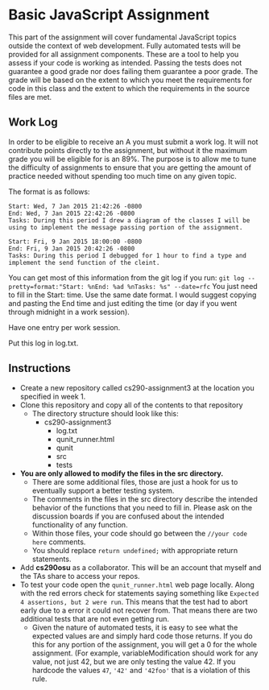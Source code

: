 Basic JavaScript Assignment
===========================

This part of the assignment will cover fundamental JavaScript topics outside the context of web development. Fully automated tests will be provided for all assignment components. These are a tool to help you assess if your code is working as intended. Passing the tests does not guarantee a good grade nor does failing them guarantee a poor grade. The grade will be based on the extent to which you meet the requirements for code in this class and the extent to which the requirements in the source files are met.

Work Log
--------
In order to be eligible to receive an A you must submit a work log. It will not contribute points directly to the assignment, but without it the maximum grade you will be eligible for is an 89%. The purpose is to allow me to tune the difficulty of assignments to ensure that you are getting the amount of practice needed without spending too much time on any given topic.

The format is as follows:

```
Start: Wed, 7 Jan 2015 21:42:26 -0800
End: Wed, 7 Jan 2015 22:42:26 -0800
Tasks: During this period I drew a diagram of the classes I will be using to implement the message passing portion of the assignment.

Start: Fri, 9 Jan 2015 18:00:00 -0800
End: Fri, 9 Jan 2015 20:42:26 -0800
Tasks: During this period I debugged for 1 hour to find a type and implement the send function of the cleint.
```

You can get most of this information from the git log if you run:
`git log --pretty=format:"Start: %nEnd: %ad %nTasks: %s" --date=rfc`
You just need to fill in the Start: time. Use the same date format. I would suggest copying and pasting the End time and just editing the time (or day if you went through midnight in a work session).

Have one entry per work session.

Put this log in log.txt.

Instructions
------------
- Create a new repository called cs290-assignment3 at the location you specified in week 1.
- Clone this repository and copy all of the contents to that repository
  - The directory structure should look like this:
    - cs290-assignment3
      - log.txt
      - qunit_runner.html
      - qunit
      - src
      - tests
- **You are only allowed to modify the files in the src directory.**
  - There are some additional files, those are just a hook for us to eventually support a better testing system.
  - The comments in the files in the src directory describe the intended behavior of the functions that you need to fill in. Please ask on the discussion boards if you are confused about the intended functionality of any function.
  - Within those files, your code should go between the `//your code here` comments.
  - You should replace `return undefined;` with appropriate return statements.
- Add **cs290osu** as a collaborator. This will be an account that myself and the TAs share to access your repos.
- To test your code open the `qunit_runner.html` web page locally. Along with the red errors check for statements saying something like `Expected 4 assertions, but 2 were run`. This means that the test had to abort early due to a error it could not recover from. That means there are two additional tests that are not even getting run.
  - Given the nature of automated tests, it is easy to see what the expected values are and simply hard code those returns. If you do this for any portion of the assignment, you will get a 0 for the whole assignment. (For example, variableModification should work for any value, not just 42, but we are only testing the value 42. If you hardcode the values `47`, `'42'` and `'42foo'` that is a violation of this rule.
